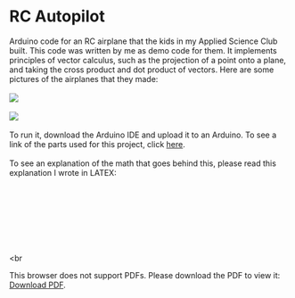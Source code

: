 # RC Autopilot

Arduino code for an RC airplane that the kids in my Applied Science Club built. This code was written by me as demo code for them. It implements principles of vector calculus, such as the projection of a point onto a plane, and taking the cross product and dot product of vectors. Here are some pictures of the airplanes that they made:
<br><br>
<img src="http://raymoverse.herokuapp.com/img/fighter.jpg">
<br><br>
<img src="http://raymoverse.herokuapp.com/img/mini_baron.jpg">
<br><br>
To run it, download the Arduino IDE and upload it to an Arduino. To see a link of the parts used for this project, click <a href="https://docs.google.com/spreadsheets/d/1VwyDXCYU0SSU_XjS8L3A00dATwfedwvBiznNkNmUgtA/edit?usp=sharing" target="_blank">here</a>.
<br><br>
To see an explanation of the math that goes behind this, please read this explanation I wrote in LATEX:
<br><br
<object data="http://raymoverse.herokuapp.com/archive/rcautopilot.pdf" type="application/pdf" width="700px" height="700px">
    <embed src="http://raymoverse.herokuapp.com/archive/rcautopilot.pdf">
        <p>This browser does not support PDFs. Please download the PDF to view it: <a href="http://yoursite.com/the.pdf">Download PDF</a>.</p>
    </embed>
</object>
